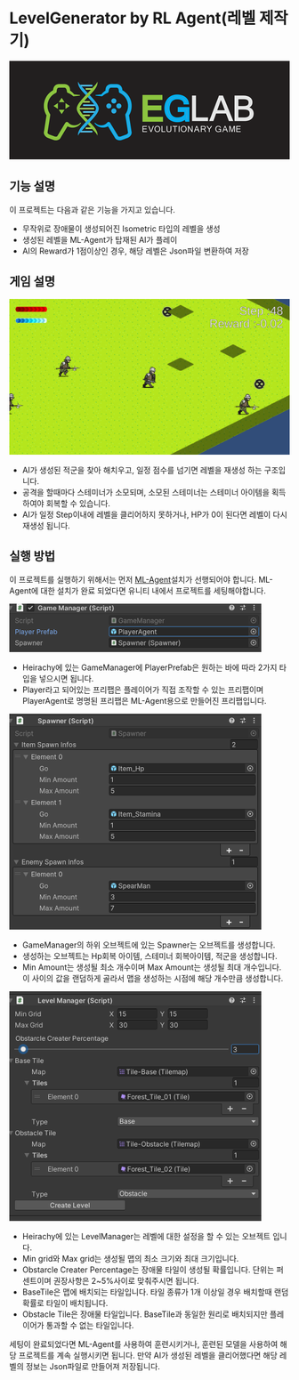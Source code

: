 # LevelGenerator by RL Agent(레벨 제작기)
![image](ReadMe/EGLabLogo.png)


## 기능 설명

이 프로젝트는 다음과 같은 기능을 가지고 있습니다.
- 무작위로 장애물이 생성되어진 Isometric 타입의 레벨을 생성
- 생성된 레벨을 ML-Agent가 탑재된 AI가 플레이
- AI의 Reward가 1점이상인 경우, 해당 레벨은 Json파일 변환하여 저장


## 게임 설명
![게임 화면](ReadMe/GameImage.png)
- AI가 생성된 적군을 찾아 해치우고, 일정 점수를 넘기면 레벨을 재생성 하는 구조입니다.
- 공격을 할때마다 스테미너가 소모되며, 소모된 스테미너는 스테미너 아이템을 획득하여야 회복할 수 있습니다.
- AI가 일정 Step이내에 레벨을 클리어하지 못하거나, HP가 0이 된다면 레벨이 다시 재생성 됩니다.


## 실행 방법
이 프로젝트를 실행하기 위해서는 먼저 [ML-Agent](https://github.com/Unity-Technologies/ml-agents)설치가 선행되어야 합니다.
ML-Agent에 대한 설치가 완료 되었다면 유니티 내에서 프로젝트를 세팅해야합니다.


![게임 매니저](ReadMe/GameManagerImage.png)
- Heirachy에 있는 GameManager에 PlayerPrefab은 원하는 바에 따라 2가지 타입을 넣으시면 됩니다.
- Player라고 되어있는 프리팹은 플레이어가 직접 조작할 수 있는 프리팹이며 PlayerAgent로 명명된 프리팹은 ML-Agent용으로 만들어진 프리팹입니다.


![스포너](ReadMe/SpawnerImage.png)
- GameManager의 하위 오브젝트에 있는 Spawner는 오브젝트를 생성합니다.
- 생성하는 오브젝트는 Hp회복 아이템, 스테미너 회복아이템, 적군을 생성합니다.
- Min Amount는 생성될 최소 개수이며 Max Amount는 생성될 최대 개수입니다. 이 사이의 값을 랜덤하게 골라서 맵을 생성하는 시점에 해당 개수만큼 생성합니다.


![레벨 매니저](ReadMe/LevelManagerImage.png)
- Heirachy에 있는 LevelManager는 레벨에 대한 설정을 할 수 있는 오브젝트 입니다.
- Min grid와 Max grid는 생성될 맵의 최소 크기와 최대 크기입니다.
- Obstarcle Creater Percentage는 장애물 타일이 생성될 확률입니다. 단위는 퍼센트이며 권장사항은 2~5%사이로 맞춰주시면 됩니다.
- BaseTile은 맵에 배치되는 타일입니다. 타일 종류가 1개 이상일 경우 배치할때 랜덤 확률로 타일이 배치됩니다.
- Obstacle Tile은 장애물 타일입니다. BaseTile과 동일한 원리로 배치되지만 플레이어가 통과할 수 없는 타일입니다.


세팅이 완료되었다면 ML-Agent를 사용하여 훈련시키거나, 훈련된 모델을 사용하여 해당 프로젝트를 계속 실행시키면 됩니다.
만약 AI가 생성된 레벨을 클리어했다면 해당 레벨의 정보는 Json파일로 만들어져 저장됩니다.
